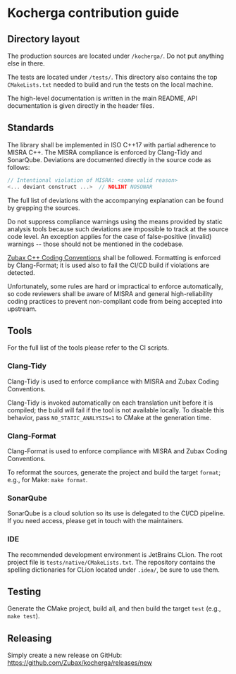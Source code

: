 # Kocherga contribution guide

## Directory layout

The production sources are located under `/kocherga/`.
Do not put anything else in there.

The tests are located under `/tests/`.
This directory also contains the top `CMakeLists.txt` needed to build and run the tests on the local machine.

The high-level documentation is written in the main README, API documentation is given directly in the header files.

## Standards

The library shall be implemented in ISO C++17 with partial adherence to MISRA C++.
The MISRA compliance is enforced by Clang-Tidy and SonarQube.
Deviations are documented directly in the source code as follows:

```c
// Intentional violation of MISRA: <some valid reason>
<... deviant construct ...>  // NOLINT NOSONAR
```

The full list of deviations with the accompanying explanation can be found by grepping the sources.

Do not suppress compliance warnings using the means provided by static analysis tools because such deviations
are impossible to track at the source code level.
An exception applies for the case of false-positive (invalid) warnings -- those should not be mentioned in the codebase.

[Zubax C++ Coding Conventions](https://kb.zubax.com/x/84Ah) shall be followed.
Formatting is enforced by Clang-Format; it is used also to fail the CI/CD build if violations are detected.

Unfortunately, some rules are hard or impractical to enforce automatically,
so code reviewers shall be aware of MISRA and general high-reliability coding practices
to prevent non-compliant code from being accepted into upstream.

## Tools

For the full list of the tools please refer to the CI scripts.

### Clang-Tidy

Clang-Tidy is used to enforce compliance with MISRA and Zubax Coding Conventions.

Clang-Tidy is invoked automatically on each translation unit before it is compiled;
the build will fail if the tool is not available locally.
To disable this behavior, pass `NO_STATIC_ANALYSIS=1` to CMake at the generation time.

### Clang-Format

Clang-Format is used to enforce compliance with MISRA and Zubax Coding Conventions.

To reformat the sources, generate the project and build the target `format`; e.g., for Make: `make format`.

### SonarQube

SonarQube is a cloud solution so its use is delegated to the CI/CD pipeline.
If you need access, please get in touch with the maintainers.

### IDE

The recommended development environment is JetBrains CLion. The root project file is `tests/native/CMakeLists.txt`.
The repository contains the spelling dictionaries for CLion located under `.idea/`, be sure to use them.

## Testing

Generate the CMake project, build all, and then build the target `test` (e.g., `make test`).

## Releasing

Simply create a new release on GitHub: <https://github.com/Zubax/kocherga/releases/new>
